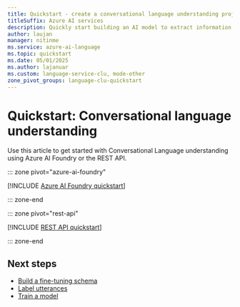 ```yaml
---
title: Quickstart - create a conversational language understanding project
titleSuffix: Azure AI services
description: Quickly start building an AI model to extract information and predict the intentions of text-based utterances.
author: laujan
manager: nitinme
ms.service: azure-ai-language
ms.topic: quickstart
ms.date: 05/01/2025
ms.author: lajanuar
ms.custom: language-service-clu, mode-other
zone_pivot_groups: language-clu-quickstart
---
```


# Quickstart: Conversational language understanding 

Use this article to get started with Conversational Language understanding using Azure AI Foundry or the REST API.

::: zone pivot="azure-ai-foundry"

[!INCLUDE [Azure AI Foundry quickstart](includes/quickstarts/azure-ai-foundry.md)]

::: zone-end

::: zone pivot="rest-api"

[!INCLUDE [REST API quickstart](includes/quickstarts/rest-api.md)]

::: zone-end

## Next steps

* [Build a fine-tuning schema](how-to/build-schema.md)
* [Label utterances](how-to/tag-utterances.md)
* [Train a model](how-to/train-model.md)